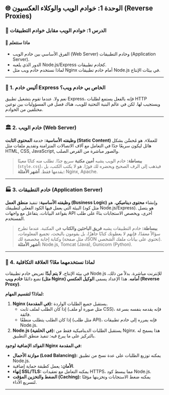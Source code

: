 ## 🌐 الوحدة 1: خوادم الويب والوكلاء العكسيون (Reverse Proxies)

### 📘 الدرس 1: خوادم الويب مقابل خوادم التطبيقات

#### 🧠 **ماذا ستتعلم**
* الفرق الأساسي بين خادم الويب (Web Server) وخادم التطبيقات (Application Server).
* الدور الذي يلعبه Node.js/Express كخادم تطبيقات.
* لماذا نستخدم خادم ويب مثل Nginx أمام خادم تطبيقات Node.js في بيئات الإنتاج.

---
### 🤔 1. أليس خادم Express الخاص بي خادم ويب؟
نعم ولا. عندما تقوم بتشغيل تطبيق Express، فإنه بالفعل يستمع لطلبات HTTP ويستجيب لها. لكن في عالم البنية التحتية للويب، هناك فصل في المسؤوليات بين نوعين مختلفين من الخوادم.

---
### 🏛️ 2. خادم الويب (Web Server)
**وظيفته الأساسية:** خدمة **المحتوى الثابت (Static Content)** للعملاء. هو مُحسَّن بشكل هائل ليكون سريعًا جدًا في التعامل مع آلاف الاتصالات المتزامنة وتقديم ملفات مثل HTML, CSS, JavaScript, والصور مباشرة من القرص الصلب.

> **ببساطة:** خادم الويب يشبه **أمين مكتبة** سريع جدًا. تطلب منه كتابًا معينًا (`style.css`)، فيذهب إلى الرف الصحيح ويحضره لك فورًا. هو لا يكتب الكتب، بل يقدمها فقط.
> **أشهر الأمثلة:** Nginx, Apache.

---
### 🏭 3. خادم التطبيقات (Application Server)
**وظيفته الأساسية:** تنفيذ **منطق العمل (Business Logic)** وإنشاء **محتوى ديناميكي**. هو البيئة التي يعمل فيها الكود الفعلي لتطبيقك (مثل كود Node.js/Express). هو يتصل بقواعد البيانات، يتفاعل مع واجهات API أخرى، ويخصص الاستجابات بناءً على طلب المستخدم.

> **ببساطة:** خادم التطبيقات يشبه **فريق الباحثين والكتاب** في المكتبة. عندما تطرح سؤالاً معقدًا، فإنهم لا يعطونك كتابًا جاهزًا، بل يقومون بالبحث، تجميع المعلومات، وكتابة إجابة مخصصة لك (مثل صفحة JSON تحتوي على بيانات ملفك الشخصي).
> **أشهر الأمثلة:** Node.js, Tomcat (Java), Gunicorn (Python).

---
### 🤝 4. لماذا نستخدمهما معًا؟ العلاقة التكافلية
في بيئة الإنتاج، **لا يتم أبدًا** تعريض خادم تطبيقات Node.js للإنترنت مباشرة. بدلاً من ذلك، نضع دائمًا **خادم ويب (مثل Nginx) أمامه**. هذا الإعداد يسمى **الوكيل العكسي (Reverse Proxy)**.

**لماذا؟ لتقسيم المهام:**
1.  **Nginx (في المقدمة):** يستقبل جميع الطلبات الواردة.
    * إذا كان الطلب لملف ثابت (مثل صورة أو ملف CSS)، فإنه يقدمه بنفسه بسرعة فائقة.
    * إذا كان الطلب يتطلب منطقًا (مثل طلب API)، فإنه يمرره إلى خادم تطبيقات Node.js.
2.  **Node.js (في الخلفية):** يستقبل الطلبات الديناميكية فقط من Nginx. هذا يسمح له بالتركيز على ما يبرع فيه: تنفيذ منطق التطبيق.

**الفوائد الإضافية لوجود Nginx في المقدمة:**
* **موازنة الأحمال (Load Balancing):** يمكنه توزيع الطلبات على عدة نسخ من تطبيق Node.js.
* **الأمان:** يعمل كطبقة حماية إضافية.
* **إنهاء SSL/TLS:** يمكنه التعامل مع تعقيدات HTTPS، مما يبسط كود Node.js.
* **الضغط والتخزين المؤقت (Caching):** يمكنه ضغط الاستجابات وتخزينها مؤقتًا لتسريع الأداء.

---
